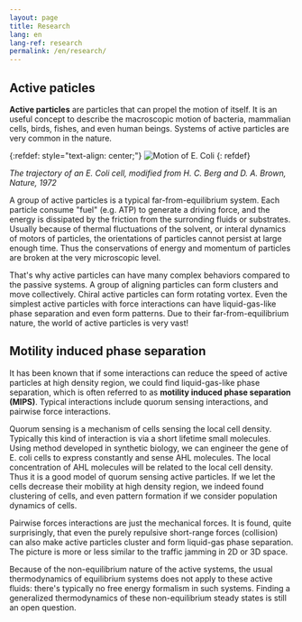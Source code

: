 ```yaml
---
layout: page
title: Research
lang: en
lang-ref: research
permalink: /en/research/
---
```


<h2>Active paticles</h2>

**Active particles** are particles that can propel the motion of itself. It is an useful concept to describe the macroscopic motion of bacteria, mammalian cells, birds, fishes, and even human beings. Systems of active particles are very common in the nature.

{:refdef: style="text-align: center;"}
![Motion of E. Coli]({{site.url}}/assets/ecoli_RTP.png)
{: refdef}

*The trajectory of an E. Coli cell, modified from H. C. Berg and D. A. Brown, Nature, 1972*

A group of active particles is a typical far-from-equilibrium system. Each particle consume "fuel" (e.g. ATP) to generate a driving force, and the energy is dissipated by the friction from the surronding fluids or substrates. Usually because of thermal fluctuations of the solvent, or interal dynamics of motors of particles, the orientations of particles cannot persist at large enough time. Thus the conservations of energy and momentum of particles are broken at the very microscopic level.

That's why active particles can have many complex behaviors compared to the passive systems. A group of aligning particles can form clusters and move collectively. Chiral active particles can form rotating vortex. Even the simplest active particles with force interactions can have liquid-gas-like phase separation and even form patterns. Due to their far-from-equilibrium nature, the world of active particles is very vast!

<h2>Motility induced phase separation</h2>

It has been known that if some interactions can reduce the speed of active particles at high density region, we could find liquid-gas-like phase separation, which is often referred to as **motility induced phase separation (MIPS)**. Typical interactions include quorum sensing interactions, and pairwise force interactions.

Quorum sensing is a mechanism of cells sensing the local cell density. Typically this kind of interaction is via a short lifetime small molecules. Using method developed in synthetic biology, we can engineer the gene of E. coli cells to express constantly and sense AHL molecules. The local concentration of AHL molecules will be related to the local cell density. Thus it is a good model of quorum sensing active particles. If we let the cells decrease their mobility at high density region, we indeed found clustering of cells, and even pattern formation if we consider population dynamics of cells.

Pairwise forces interactions are just the mechanical forces. It is found, quite surprisingly, that even the purely repulsive short-range forces (collision) can also make active particles cluster and form liquid-gas phase separation. The picture is more or less similar to the traffic jamming in 2D or 3D space.

Because of the non-equilibrium nature of the active systems, the usual thermodynamics of equilibrium systems does not apply to these active fluids: there's typically no free energy formalism in such systems. Finding a generalized thermodynamics of these non-equilibrium steady states is still an open question.